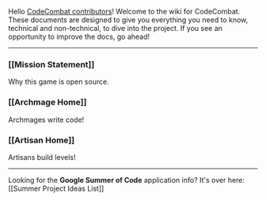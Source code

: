 Hello [CodeCombat contributors](http://codecombat.com/contribute)! Welcome to the wiki for CodeCombat. These documents are designed to give you everything you need to know, technical and non-technical, to dive into the project. If you see an opportunity to improve the docs, go ahead!

***

### [[Mission Statement]]
Why this game is open source.

### [[Archmage Home]]
Archmages write code!

### [[Artisan Home]]
Artisans build levels!

***

Looking for the **Google Summer of Code** application info? It's over here: [[Summer Project Ideas List]]